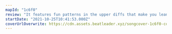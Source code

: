 ```yaml
---
mapId: "1c6f0"
review: "It features fun patterns in the upper diffs that make you lean, adequate lower difficulties, as well as a great lights"
startDate: "2021-10-25T10:41:53.000Z"
coverUrlOverwrite: https://cdn.assets.beatleader.xyz/songcover-1c6f0-cover.jpg
---
```

